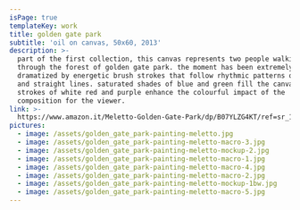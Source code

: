 ```yaml
---
isPage: true
templateKey: work
title: golden gate park
subtitle: 'oil on canvas, 50x60, 2013'
description: >-
  part of the first collection, this canvas represents two people walking
  through the forest of golden gate park. the moment has been extremely
  dramatized by energetic brush strokes that follow rhythmic patterns of curved
  and straight lines. saturated shades of blue and green fill the canvas while
  strokes of white red and purple enhance the colourful impact of the
  composition for the viewer.
link: >-
  https://www.amazon.it/Meletto-Golden-Gate-Park/dp/B07YLZG4KT/ref=sr_1_13?__mk_it_IT=%C3%85M%C3%85%C5%BD%C3%95%C3%91&keywords=meletto+dipinto&qid=1570133868&s=kitchen&sr=1-13
pictures:
  - image: /assets/golden_gate_park-painting-meletto.jpg
  - image: /assets/golden_gate_park-painting-meletto-macro-3.jpg
  - image: /assets/golden_gate_park-painting-meletto-mockup-2.jpg
  - image: /assets/golden_gate_park-painting-meletto-macro-1.jpg
  - image: /assets/golden_gate_park-painting-meletto-macro-4.jpg
  - image: /assets/golden_gate_park-painting-meletto-macro-2.jpg
  - image: /assets/golden_gate_park-painting-meletto-mockup-1bw.jpg
  - image: /assets/golden_gate_park-painting-meletto-macro-5.jpg
---
```


